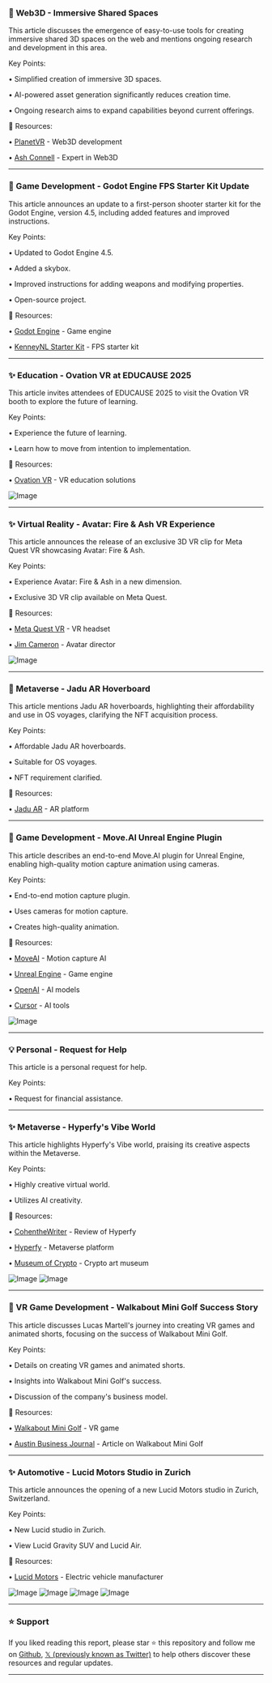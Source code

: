 ### 🚀 Web3D - Immersive Shared Spaces

This article discusses the emergence of easy-to-use tools for creating immersive shared 3D spaces on the web and mentions ongoing research and development in this area.

Key Points:

• Simplified creation of immersive 3D spaces.


• AI-powered asset generation significantly reduces creation time.


• Ongoing research aims to expand capabilities beyond current offerings.


🔗 Resources:

• [PlanetVR](https://x.com/planetvr_uk) -  Web3D development


• [Ash Connell](https://x.com/AshConnell) -  Expert in Web3D


---
### 🤖 Game Development - Godot Engine FPS Starter Kit Update

This article announces an update to a first-person shooter starter kit for the Godot Engine, version 4.5, including added features and improved instructions.

Key Points:

• Updated to Godot Engine 4.5.


• Added a skybox.


• Improved instructions for adding weapons and modifying properties.


• Open-source project.


🔗 Resources:

• [Godot Engine](https://x.com/godotengine) - Game engine


• [KenneyNL Starter Kit](https://github.com/KenneyNL/Start) -  FPS starter kit


---
### ✨ Education - Ovation VR at EDUCAUSE 2025

This article invites attendees of EDUCAUSE 2025 to visit the Ovation VR booth to explore the future of learning.

Key Points:

•  Experience the future of learning.


•  Learn how to move from intention to implementation.


🔗 Resources:

• [Ovation VR](https://x.com/OvationVR) - VR education solutions


![Image](https://pbs.twimg.com/media/G1GBIpHWQAIpcv4?format=jpg&name=small)

---
### ✨ Virtual Reality - Avatar: Fire & Ash VR Experience

This article announces the release of an exclusive 3D VR clip for Meta Quest VR showcasing Avatar: Fire & Ash.

Key Points:

• Experience Avatar: Fire & Ash in a new dimension.


• Exclusive 3D VR clip available on Meta Quest.


🔗 Resources:

• [Meta Quest VR](https://x.com/MetaQuestVR) - VR headset


• [Jim Cameron](https://x.com/JimCameron) - Avatar director


![Image](https://pbs.twimg.com/media/G1F26qOawAAD5gB?format=jpg&name=small)

---
### 🚀 Metaverse - Jadu AR Hoverboard

This article mentions Jadu AR hoverboards, highlighting their affordability and use in OS voyages, clarifying the NFT acquisition process.

Key Points:

• Affordable Jadu AR hoverboards.


• Suitable for OS voyages.


•  NFT requirement clarified.


🔗 Resources:

• [Jadu AR](https://x.com/Jadu_AR) - AR platform


---
### 🤖 Game Development - Move.AI Unreal Engine Plugin

This article describes an end-to-end Move.AI plugin for Unreal Engine, enabling high-quality motion capture animation using cameras.

Key Points:

• End-to-end motion capture plugin.


•  Uses cameras for motion capture.


•  Creates high-quality animation.


🔗 Resources:

• [MoveAI](https://x.com/MoveAI_) - Motion capture AI


• [Unreal Engine](https://x.com/UnrealEngine) - Game engine


• [OpenAI](https://x.com/OpenAI) - AI models


• [Cursor](https://x.com/cursor_ai) - AI tools


![Image](https://pbs.twimg.com/media/G1D14DvW4AAmlgz?format=jpg&name=small)

---
### 💡 Personal - Request for Help

This article is a personal request for help.

Key Points:

•  Request for financial assistance.



---
### ✨ Metaverse - Hyperfy's Vibe World

This article highlights Hyperfy's Vibe world, praising its creative aspects within the Metaverse.

Key Points:

•  Highly creative virtual world.


•  Utilizes AI creativity.


🔗 Resources:

• [CohentheWriter](https://x.com/CohentheWriter) -  Review of Hyperfy


• [Hyperfy](https://x.com/hyperfy_io) - Metaverse platform


• [Museum of Crypto](https://x.com/MuseumofCrypto) -  Crypto art museum


![Image](https://pbs.twimg.com/media/Gz2YLFAXwAASKBI?format=jpg&name=900x900)
![Image](https://pbs.twimg.com/media/Gz2Yg4sXgAAfyJI?format=jpg&name=small)


---
### 🤖 VR Game Development - Walkabout Mini Golf Success Story

This article discusses Lucas Martell's journey into creating VR games and animated shorts, focusing on the success of Walkabout Mini Golf.

Key Points:

•  Details on creating VR games and animated shorts.


•  Insights into Walkabout Mini Golf's success.


•  Discussion of the company's business model.


🔗 Resources:

• [Walkabout Mini Golf](https://x.com/WalkaboutMG) - VR game


• [Austin Business Journal](https://bizjournals.com/austin/news/20) - Article on Walkabout Mini Golf


---
### ✨ Automotive - Lucid Motors Studio in Zurich

This article announces the opening of a new Lucid Motors studio in Zurich, Switzerland.

Key Points:

• New Lucid studio in Zurich.


•  View Lucid Gravity SUV and Lucid Air.


🔗 Resources:

• [Lucid Motors](https://x.com/LucidMotors) - Electric vehicle manufacturer


![Image](https://pbs.twimg.com/media/G0-oBqXaEAIKiFe?format=jpg&name=360x360)
![Image](https://pbs.twimg.com/media/G0-oBp5b0AEWn8-?format=jpg&name=360x360)
![Image](https://pbs.twimg.com/media/G0-oBq1aQAA-C7k?format=jpg&name=360x360)
![Image](https://pbs.twimg.com/media/G0-oBp-a0AALuhH?format=jpg&name=360x360)


---

### ⭐️ Support

If you liked reading this report, please star ⭐️ this repository and follow me on [Github](https://github.com/Drix10), [𝕏 (previously known as Twitter)](https://x.com/DRIX_10_) to help others discover these resources and regular updates.

---